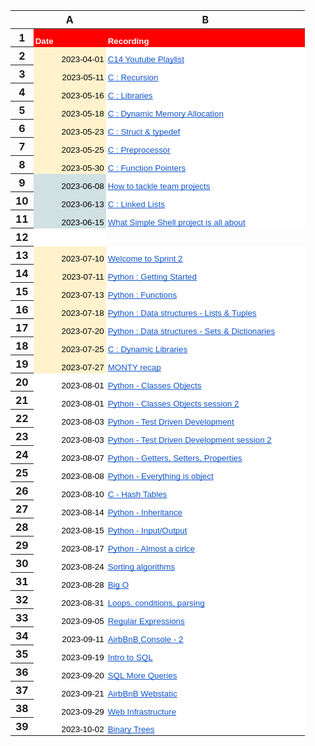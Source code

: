 <meta http-equiv="Content-Type" content="text/html; charset=utf-8"><link type="text/css" rel="stylesheet" href="resources/sheet.css" >
<style type="text/css">.ritz .waffle a { color: inherit; }.ritz .waffle .s1{background-color:#fff2cc;text-align:right;color:#000000;font-family:'Arial';font-size:10pt;vertical-align:bottom;white-space:nowrap;direction:ltr;padding:2px 3px 2px 3px;}.ritz .waffle .s0{background-color:#ff0000;text-align:left;font-weight:bold;color:#ffffff;font-family:'Arial';font-size:10pt;vertical-align:bottom;white-space:nowrap;direction:ltr;padding:2px 3px 2px 3px;}.ritz .waffle .s6{background-color:#ffffff;text-align:right;color:#000000;font-family:'Arial';font-size:10pt;vertical-align:bottom;white-space:nowrap;direction:ltr;padding:2px 3px 2px 3px;}.ritz .waffle .s2{background-color:#ffffff;text-align:left;text-decoration:underline;-webkit-text-decoration-skip:none;text-decoration-skip-ink:none;color:#1155cc;font-family:'Arial';font-size:10pt;vertical-align:bottom;white-space:nowrap;overflow:hidden;direction:ltr;padding:2px 3px 2px 3px;}.ritz .waffle .s4{background-color:#d0e0e3;text-align:right;color:#000000;font-family:'Arial';font-size:10pt;vertical-align:bottom;white-space:nowrap;direction:ltr;padding:2px 3px 2px 3px;}.ritz .waffle .s3{background-color:#ffffff;text-align:left;text-decoration:underline;-webkit-text-decoration-skip:none;text-decoration-skip-ink:none;color:#1155cc;font-family:'Arial';font-size:10pt;vertical-align:bottom;white-space:nowrap;direction:ltr;padding:2px 3px 2px 3px;}.ritz .waffle .s5{background-color:#ffffff;text-align:left;color:#000000;font-family:'Arial';font-size:10pt;vertical-align:bottom;white-space:nowrap;direction:ltr;padding:2px 3px 2px 3px;}</style><div class="ritz grid-container" dir="ltr"><table class="waffle" cellspacing="0" cellpadding="0"><thead><tr><th class="row-header freezebar-origin-ltr"></th><th id="826245196C0" style="width:100px;" class="column-headers-background">A</th><th id="826245196C1" style="width:302px;" class="column-headers-background">B</th></tr></thead><tbody><tr style="height: 20px"><th id="826245196R0" style="height: 20px;" class="row-headers-background"><div class="row-header-wrapper" style="line-height: 20px">1</div></th><td class="s0" dir="ltr">Date</td><td class="s0" dir="ltr">Recording</td></tr><tr style="height: 20px"><th id="826245196R1" style="height: 20px;" class="row-headers-background"><div class="row-header-wrapper" style="line-height: 20px">2</div></th><td class="s1" dir="ltr">2023-04-01</td><td class="s2" dir="ltr"><a target="_blank" href="https://www.youtube.com/playlist?list=PLyYhUzEei28PaSRZ6Xh4kNg-Qq-FFEaPe">C14 Youtube Playlist</a></td></tr><tr style="height: 20px"><th id="826245196R2" style="height: 20px;" class="row-headers-background"><div class="row-header-wrapper" style="line-height: 20px">3</div></th><td class="s1" dir="ltr">2023-05-11</td><td class="s3" dir="ltr"><a target="_blank" href="https://us06web.zoom.us/rec/play/vjZ4z__T5WHUFHZg9en7AQfGN9G1PPnEcrcEaRRVl0rujaSiZBTOwJHOErL6e59Je8KYK2u8wbHHduhP.PIV8wQy9Gt5vGkQm?canPlayFromShare=true&amp;from=my_recording&amp;continueMode=true&amp;componentName=rec-play&amp;originRequestUrl=https%3A%2F%2Fus06web.zoom.us%2Frec%2Fshare%2FAVMjQ024H68myGXdYUm4U-rds_XfD3gdxafBlh8Cs7SfLMZinDhd_3WKwyGVFyTg.tx6xYF9rm2zl7Id8">C : Recursion</a></td></tr><tr style="height: 20px"><th id="826245196R3" style="height: 20px;" class="row-headers-background"><div class="row-header-wrapper" style="line-height: 20px">4</div></th><td class="s1" dir="ltr">2023-05-16</td><td class="s3" dir="ltr"><a target="_blank" href="https://us06web.zoom.us/rec/share/2htgns1CDGP-LbkdXTYukvzZ9UhFKFNmyxyC-PwePNx5NxCYiYJZCCB6j4Bh2pkf.yJPQQphh3_Cks8BV?startTime=1684235795000">C : Libraries</a></td></tr><tr style="height: 20px"><th id="826245196R4" style="height: 20px;" class="row-headers-background"><div class="row-header-wrapper" style="line-height: 20px">5</div></th><td class="s1" dir="ltr">2023-05-18</td><td class="s3" dir="ltr"><a target="_blank" href="https://us06web.zoom.us/rec/share/Tovo2s0nwx2UGcLzniklvjYs0h86ZhL4gU_v0YfbYrbaToGAAs8vnlJYxAkgzg0r.8caNeTDPj8X4qv4o">C : Dynamic Memory Allocation</a></td></tr><tr style="height: 20px"><th id="826245196R5" style="height: 20px;" class="row-headers-background"><div class="row-header-wrapper" style="line-height: 20px">6</div></th><td class="s1" dir="ltr">2023-05-23</td><td class="s3" dir="ltr"><a target="_blank" href="https://us06web.zoom.us/rec/share/Q60VhpaBI8Uob8-M5jGQY9uSFCHjA7D93fakW8BI-vHs0_B8SSy8TF7jr23G1lQ.yfMpJUv20u9aZ0eX">C : Struct &amp; typedef</a></td></tr><tr style="height: 20px"><th id="826245196R6" style="height: 20px;" class="row-headers-background"><div class="row-header-wrapper" style="line-height: 20px">7</div></th><td class="s1" dir="ltr">2023-05-25</td><td class="s3" dir="ltr"><a target="_blank" href="https://us06web.zoom.us/rec/share/KOzaris1h3lxscGz9phW1Yg3ku6RS2mFEaGIPq0barwgbVXJNqU5x1iWpQR_B-5z.A042EHtHdDPeSufl">C : Preprocessor</a></td></tr><tr style="height: 20px"><th id="826245196R7" style="height: 20px;" class="row-headers-background"><div class="row-header-wrapper" style="line-height: 20px">8</div></th><td class="s1" dir="ltr">2023-05-30</td><td class="s3" dir="ltr"><a target="_blank" href="https://us06web.zoom.us/rec/share/o9-q2YNCbdjyfUz788EbXDT0rpTnMUF1lutvhAEWQmutbdtdWL7arqQNzF-fC3EM.Rw8wKNdz1TaC9zhO">C : Function Pointers</a></td></tr><tr style="height: 20px"><th id="826245196R8" style="height: 20px;" class="row-headers-background"><div class="row-header-wrapper" style="line-height: 20px">9</div></th><td class="s4" dir="ltr">2023-06-08</td><td class="s3" dir="ltr"><a target="_blank" href="https://us06web.zoom.us/rec/share/RXNppknUk7jcoO0k7r5X39miXRJlgLK_X2bUNAI6t6B7ankpWuR6AMA3xAcyT6Xr.9KWrFR2T5ztYD4lF">How to tackle team projects</a></td></tr><tr style="height: 20px"><th id="826245196R9" style="height: 20px;" class="row-headers-background"><div class="row-header-wrapper" style="line-height: 20px">10</div></th><td class="s4" dir="ltr">2023-06-13</td><td class="s3" dir="ltr"><a target="_blank" href="https://us06web.zoom.us/rec/share/F-3qcHmZW_hYOA1it7ykkwV3jFdIj6CoV3jY452e1ojDA5lLe8Pjgd6POOco5bzt._xh6Avs3ObbEMU-1">C : Linked Lists</a></td></tr><tr style="height: 20px"><th id="826245196R10" style="height: 20px;" class="row-headers-background"><div class="row-header-wrapper" style="line-height: 20px">11</div></th><td class="s4" dir="ltr">2023-06-15</td><td class="s3" dir="ltr"><a target="_blank" href="https://us06web.zoom.us/rec/share/5ULrplK-MNHnKMs-aqFawTtpfECVOAqWvqDqz8dvbWOYOpCzN-ydpqqtYTGxbR5Z.NW_MT2_xdqziPshX">What Simple Shell project is all about</a></td></tr><tr style="height: 20px"><th id="826245196R11" style="height: 20px;" class="row-headers-background"><div class="row-header-wrapper" style="line-height: 20px">12</div></th><td class="s5" dir="ltr"></td><td></td></tr><tr style="height: 20px"><th id="826245196R12" style="height: 20px;" class="row-headers-background"><div class="row-header-wrapper" style="line-height: 20px">13</div></th><td class="s1" dir="ltr">2023-07-10</td><td class="s3" dir="ltr"><a target="_blank" href="https://us06web.zoom.us/rec/share/aRuIGEkEkkfaONU2mgzIUw0fTSresq_M1I7_1z1PFS4iLLNeTFmKuE952EWD6ahV.c5nYoid89NZDnIGf">Welcome to Sprint 2</a></td></tr><tr style="height: 20px"><th id="826245196R13" style="height: 20px;" class="row-headers-background"><div class="row-header-wrapper" style="line-height: 20px">14</div></th><td class="s1" dir="ltr">2023-07-11</td><td class="s3" dir="ltr"><a target="_blank" href="https://us06web.zoom.us/rec/share/d6mbESC_C6aLlSqZ-yb9r4-QmrFxzaLzbgjx4lGDwb1UBUkrtE8aWjj6nRIze0NT.v8NMraw-cAyuIn_d">Python : Getting Started</a></td></tr><tr style="height: 20px"><th id="826245196R14" style="height: 20px;" class="row-headers-background"><div class="row-header-wrapper" style="line-height: 20px">15</div></th><td class="s1" dir="ltr">2023-07-13</td><td class="s3" dir="ltr"><a target="_blank" href="https://us06web.zoom.us/rec/share/snWwpqL5a_rftfahfH7uL_fuF4mKa95gkGj_6H27aDxw9CGhI-QIt7kQBkleVbfk.PGo_lYs1iCDPBq-V">Python : Functions</a></td></tr><tr style="height: 20px"><th id="826245196R15" style="height: 20px;" class="row-headers-background"><div class="row-header-wrapper" style="line-height: 20px">16</div></th><td class="s1" dir="ltr">2023-07-18</td><td class="s3" dir="ltr"><a target="_blank" href="https://us06web.zoom.us/rec/share/Q3cQcO_Wj5Z4jPwrHNGHUdjYGeKGeDsV5UsgVYZH4yPon7bSDpS0BMniELiyLzai.TaUV_9ck_TAIQArg">Python : Data structures - Lists &amp; Tuples</a></td></tr><tr style="height: 20px"><th id="826245196R16" style="height: 20px;" class="row-headers-background"><div class="row-header-wrapper" style="line-height: 20px">17</div></th><td class="s1" dir="ltr">2023-07-20</td><td class="s3" dir="ltr"><a target="_blank" href="https://us06web.zoom.us/rec/share/DsIvOMlQI7xKAaWLDKZkQNVyrYGGMHmdK48CRoLnrKb8zcGk5pbqRIv9I4Gh6D6U.1iR-y8pylue80PFa">Python : Data structures - Sets &amp; Dictionaries</a></td></tr><tr style="height: 20px"><th id="826245196R17" style="height: 20px;" class="row-headers-background"><div class="row-header-wrapper" style="line-height: 20px">18</div></th><td class="s1" dir="ltr">2023-07-25</td><td class="s3" dir="ltr"><a target="_blank" href="https://us06web.zoom.us/rec/share/VFO98YyJkTk0qs-AiHlsRe-7UNgj56OIVMGbigDpmNKNQRUuYvzp2jeJJAyXjiof.tpisfjqQond0ieLP">C : Dynamic Libraries</a></td></tr><tr style="height: 20px"><th id="826245196R18" style="height: 20px;" class="row-headers-background"><div class="row-header-wrapper" style="line-height: 20px">19</div></th><td class="s1" dir="ltr">2023-07-27</td><td class="s3" dir="ltr"><a target="_blank" href="https://us06web.zoom.us/rec/share/APlBxB-gsMEVkd2c1RWjs6aD5D-RQxvxLkAs5Vmd9_3KwnP7AYQ4nh2h1krFGVGQ.KKWdtG8GCMbBxrjI">MONTY recap</a></td></tr><tr style="height: 20px"><th id="826245196R19" style="height: 20px;" class="row-headers-background"><div class="row-header-wrapper" style="line-height: 20px">20</div></th><td class="s6" dir="ltr">2023-08-01</td><td class="s3" dir="ltr"><a target="_blank" href="https://us06web.zoom.us/rec/share/PAAC7E_Zt0JgfK1iAXxr5iCWVUshTSBL42xS9FqNKlEuZ4nSE0_qhmu_svDF-vH0.e8QGq0QEhMvCE8LJ">Python - Classes Objects</a></td></tr><tr style="height: 20px"><th id="826245196R20" style="height: 20px;" class="row-headers-background"><div class="row-header-wrapper" style="line-height: 20px">21</div></th><td class="s6" dir="ltr">2023-08-01</td><td class="s3" dir="ltr"><a target="_blank" href="https://us06web.zoom.us/rec/share/A7feoJQWeAYB4JDj63C50ZRH8aFbkNpFDuLVTK9C5bv2W4IJUvjHZ01-hxC_lc-Q.bZ37DhXpLoFqmq0E">Python - Classes Objects session 2</a></td></tr><tr style="height: 20px"><th id="826245196R21" style="height: 20px;" class="row-headers-background"><div class="row-header-wrapper" style="line-height: 20px">22</div></th><td class="s6" dir="ltr">2023-08-03</td><td class="s3" dir="ltr"><a target="_blank" href="https://us06web.zoom.us/rec/share/nFjc9zN9Wdcsr21jYD080WdacDVDq4BMulMMfY2N6uWeIx0He9SPKF8SwCaxvsDP.LMT4e2sGZ7HQP6IQ">Python - Test Driven Development</a></td></tr><tr style="height: 20px"><th id="826245196R22" style="height: 20px;" class="row-headers-background"><div class="row-header-wrapper" style="line-height: 20px">23</div></th><td class="s6" dir="ltr">2023-08-03</td><td class="s3" dir="ltr"><a target="_blank" href="https://us06web.zoom.us/rec/share/LtkNA2XKjV-n5BklUaLP_wlgk49xYl_D2M7nNsOWPASTonROsmGKDPTs0FeOmun1.maWRxKBk7EwLGFde">Python - Test Driven Development session 2</a></td></tr><tr style="height: 20px"><th id="826245196R23" style="height: 20px;" class="row-headers-background"><div class="row-header-wrapper" style="line-height: 20px">24</div></th><td class="s6" dir="ltr">2023-08-07</td><td class="s3" dir="ltr"><a target="_blank" href="https://us06web.zoom.us/rec/share/ixUJMD7cpd86RE-ZzZ4btzfPBZrSKECM8NLQgsJvJVzc6ocoDtwwPsW6kfhbDubJ.5dQjT0hK-Yppkmo6">Python - Getters, Setters, Properties</a></td></tr><tr style="height: 20px"><th id="826245196R24" style="height: 20px;" class="row-headers-background"><div class="row-header-wrapper" style="line-height: 20px">25</div></th><td class="s6" dir="ltr">2023-08-08</td><td class="s3" dir="ltr"><a target="_blank" href="https://us06web.zoom.us/rec/share/yp3Fpzplj7JRQANpGHQmMsD_EhJ6-FVEnaqhgUVjSjKtF2TueTz9srsZNsgZ-PGs.HRjRkaZNGL0sPjUh">Python - Everything is object</a></td></tr><tr style="height: 20px"><th id="826245196R25" style="height: 20px;" class="row-headers-background"><div class="row-header-wrapper" style="line-height: 20px">26</div></th><td class="s6" dir="ltr">2023-08-10</td><td class="s3" dir="ltr"><a target="_blank" href="https://us06web.zoom.us/rec/share/YpubPJBQppj_GG70QhdzalJsqBwuq4b3lApFMtOgXbGGyH6dhYqu9RCqdIZLXgcM.dmC9vPetVgraCPRs">C - Hash Tables</a></td></tr><tr style="height: 20px"><th id="826245196R26" style="height: 20px;" class="row-headers-background"><div class="row-header-wrapper" style="line-height: 20px">27</div></th><td class="s6" dir="ltr">2023-08-14</td><td class="s3" dir="ltr"><a target="_blank" href="https://us06web.zoom.us/rec/share/W_3ec3QWKxn8zuChhjmTB149F5a4kKGN12OIbeKEbHuu1vhGhE1kZAN7ud32ZNXM.DMgksUvDb51fqXxC">Python - Inheritance</a></td></tr><tr style="height: 20px"><th id="826245196R27" style="height: 20px;" class="row-headers-background"><div class="row-header-wrapper" style="line-height: 20px">28</div></th><td class="s6" dir="ltr">2023-08-15</td><td class="s3" dir="ltr"><a target="_blank" href="https://us06web.zoom.us/rec/share/elbjq-0dFILetbNPl8GnXqCt67cRhcCwOnJRKEezxqTs-noLYVB2LtonmhVROF8O.esms9STsYl1XqCn3">Python - Input/Output</a></td></tr><tr style="height: 20px"><th id="826245196R28" style="height: 20px;" class="row-headers-background"><div class="row-header-wrapper" style="line-height: 20px">29</div></th><td class="s6" dir="ltr">2023-08-17</td><td class="s3" dir="ltr"><a target="_blank" href="https://us06web.zoom.us/rec/share/TvlfzI9OVxh88g2V21EVDPvH1qjZDlsdjWVKTq0vNNSsLskuNrHnm9Co-ohe95Rs.5-LrXb3pcxwsMtOu">Python - Almost a cirlce</a></td></tr><tr style="height: 20px"><th id="826245196R29" style="height: 20px;" class="row-headers-background"><div class="row-header-wrapper" style="line-height: 20px">30</div></th><td class="s6" dir="ltr">2023-08-24</td><td class="s3" dir="ltr"><a target="_blank" href="https://us06web.zoom.us/rec/share/oHyy60SRIyuS6f5sE526wDihdqd1TRCMj0VOZT-tY9A1JwtqvPkqtdTSR51bEUai.UThbK_Gv-GZ6F2jo">Sorting algorithms</a></td></tr><tr style="height: 20px"><th id="826245196R30" style="height: 20px;" class="row-headers-background"><div class="row-header-wrapper" style="line-height: 20px">31</div></th><td class="s6" dir="ltr">2023-08-28</td><td class="s3" dir="ltr"><a target="_blank" href="https://us06web.zoom.us/rec/share/1cQKSIOIucEYcBcbkhuNVtoJEdtzRt3hEMAJe7zQJ2piVZYCmAg3vG1NsF7djU-i.7yuS5i-1VipyknZN">Big O</a></td></tr><tr style="height: 20px"><th id="826245196R31" style="height: 20px;" class="row-headers-background"><div class="row-header-wrapper" style="line-height: 20px">32</div></th><td class="s6" dir="ltr">2023-08-31</td><td class="s3" dir="ltr"><a target="_blank" href="https://us06web.zoom.us/rec/share/tRiYqNz1GKrOUroeonB2KVIArFsaszMObJUOiBc3CY0tMjUPRGvQw0AzBNM3Cv7h.wLYxwfFEEVltQdkg">Loops, conditions, parsing</a></td></tr><tr style="height: 20px"><th id="826245196R32" style="height: 20px;" class="row-headers-background"><div class="row-header-wrapper" style="line-height: 20px">33</div></th><td class="s6" dir="ltr">2023-09-05</td><td class="s3" dir="ltr"><a target="_blank" href="https://us06web.zoom.us/rec/share/L6K309jEhAUmSphuwIP_jcXP-Ol1Fm36dfba2Be57x228C42IKXD2ptmymq1BoiS.38B3eNtMNyj3REnj">Regular Expressions</a></td></tr><tr style="height: 20px"><th id="826245196R33" style="height: 20px;" class="row-headers-background"><div class="row-header-wrapper" style="line-height: 20px">34</div></th><td class="s6" dir="ltr">2023-09-11</td><td class="s3" dir="ltr"><a target="_blank" href="https://us06web.zoom.us/rec/share/VfeLipd1ZulUeP2QrPC2GdQMOsTs021BAQOhO522ZH73HTvEv55iV38MqUbcBsB1.Tp7gmuKdgVWUBI6C">AirbBnB Console - 2</a></td></tr><tr style="height: 20px"><th id="826245196R34" style="height: 20px;" class="row-headers-background"><div class="row-header-wrapper" style="line-height: 20px">35</div></th><td class="s6" dir="ltr">2023-09-19</td><td class="s3" dir="ltr"><a target="_blank" href="https://us06web.zoom.us/rec/share/T0udDNi9zJ-7hdwcJGftvgp6fIUTY3ys-IHJvN5RU5hx6khlJ5zgkDrht3o5c-WL.E56dO1swAZ7cP61c">Intro to SQL</a></td></tr><tr style="height: 20px"><th id="826245196R35" style="height: 20px;" class="row-headers-background"><div class="row-header-wrapper" style="line-height: 20px">36</div></th><td class="s6" dir="ltr">2023-09-20</td><td class="s3" dir="ltr"><a target="_blank" href="https://us06web.zoom.us/rec/share/_1UIAuek8pIyK4xdUiC_yfmVASzaaMEC2Ifgou01epmUuHMxre0KJRkDce5Dn33a.aj2oo6Tz185NCbKI">SQL More Queries</a></td></tr><tr style="height: 20px"><th id="826245196R36" style="height: 20px;" class="row-headers-background"><div class="row-header-wrapper" style="line-height: 20px">37</div></th><td class="s6" dir="ltr">2023-09-21</td><td class="s3" dir="ltr"><a target="_blank" href="https://us06web.zoom.us/rec/share/C3bukrhvMa9XPJ8axAY5AYNwhGs99og15G4ZNZ0KWaPUmeG7MJYIu2jdahojYizM.wfQyurfWEXsffgVi">AirbBnB Webstatic</a></td></tr><tr style="height: 20px"><th id="826245196R37" style="height: 20px;" class="row-headers-background"><div class="row-header-wrapper" style="line-height: 20px">38</div></th><td class="s6" dir="ltr">2023-09-29</td><td class="s3" dir="ltr"><a target="_blank" href="https://us06web.zoom.us/rec/share/FE3KwRo7LQzuGsVl4gpQyk5C1mMDeSzW4dzUQiqpcS5Ds7uRA6ROVcEtqyzJFotL.bqTbrc5uMmVeViAp">Web Infrastructure</a></td></tr><tr style="height: 20px"><th id="826245196R38" style="height: 20px;" class="row-headers-background"><div class="row-header-wrapper" style="line-height: 20px">39</div></th><td class="s6" dir="ltr">2023-10-02</td><td class="s3" dir="ltr"><a target="_blank" href="https://us06web.zoom.us/rec/share/sRVm077vMAdqNlBt6P7D2kithv-VSysDIbGmT0BBR9pyOdaVYFC__5FFbdhhGSdY.xuR63VIjSTaNnfFW">Binary Trees</a></td></tr></tbody></table></div>